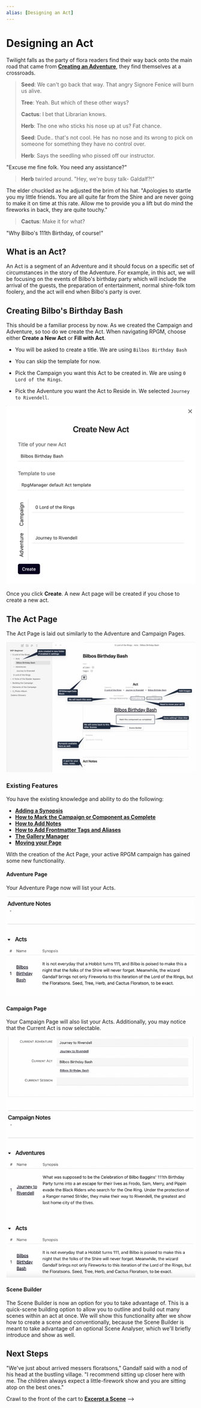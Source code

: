```yaml
---
alias: [Designing an Act]
---
```


# Designing an Act

Twilight falls as the party of flora readers find their way back onto the main road that came from [**Creating an Adventure**](Creating-an-Adventure.md), they find themselves at a crossroads.

> **Seed**: We can't go back that way. That angry Signore Fenice will burn us alive.
>
> **Tree**: Yeah. But which of these other ways?
>
> **Cactus**: I bet that Librarian knows.
>
> **Herb**: The one who sticks his nose up at us? Fat chance.
>
> **Seed**: Dude.. that's not cool. He has no nose and its wrong to pick on someone for something they have no control over.
>
> **Herb**: Says the seedling who pissed off our instructor.

"Excuse me fine folk. You need any assistance?"

> **Herb** twirled around. "Hey, we're busy talk- Galdalf?!"

The elder chuckled as he adjusted the brim of his hat. "Apologies to startle you my little friends. You are all quite far from the Shire and are never going to make it on time at this rate. Allow me to provide you a lift but do mind the fireworks in back, they are quite touchy."

> **Cactus**: Make it for what?

"Why Bilbo's 111th Birthday, of course!"

## What is an Act?

An Act is a segment of an Adventure and it should focus on a specific set of circumstances in the story of the Adventure. For example, in this act, we will be focusing on the events of Bilbo's birthday party which will include the arrival of the guests, the preparation of entertainment, normal shire-folk tom foolery, and the act will end when Bilbo's party is over.

## Creating Bilbo's Birthday Bash

This should be a familiar process by now. As we created the Campaign and Adventure, so too do we create the Act. When navigating RPGM, choose either **Create a New Act** or **Fill with Act**.

- You will be asked to create a title. We are using `Bilbos Birthday Bash`

- You can skip the template for now.

- Pick the Campaign you want this Act to be created in. We are using `0 Lord of the Rings`.

- Pick the Adventure you want the Act to Reside in. We selected `Journey to Rivendell`.

![RPGM_Act_Creation](../Zadens_Photo_Album/Guide/Hierarchy/Act/RPGM_Act_Creation.png)

Once you click **Create**. A new Act page will be created if you chose to create a new act.

## The Act Page

The Act Page is laid out similarly to the Adventure and Campaign Pages.

![RPGM_Act_Page](../Zadens_Photo_Album/Guide/Hierarchy/Act/RPGM_Act_Page.png)

### Existing Features

You have the existing knowledge and ability to do the following:

- [**Adding a Synopsis**](../Building_the_Campaign/Building-a-Campaign.md#Adding%20a%20Synopsis)
- [**How to Mark the Campaign or Component as Complete**](../Building_the_Campaign/Building-a-Campaign.md#How%20to%20Mark%20the%20Campaign%20or%20Component%20as%20Complete)
- [**How to Add Notes**](../Building_the_Campaign/Building-a-Campaign.md#How%20to%20Add%20Notes)
- [**How to Add Frontmatter Tags and Aliases**](../Building_the_Campaign/Building-a-Campaign.md#How%20to%20Add%20Frontmatter%20Tags%20and%20Aliases)
- [**The Gallery Manager**](../Building_the_Campaign/Creating-an-Adventure.md#The%20Gallery%20Manager)
- [**Moving your Page**](../Building_the_Campaign/Creating-an-Adventure.md#Moving%20your%20Page)

With the creation of the Act Page, your active RPGM campaign has gained some new functionality.

#### Adventure Page

Your Adventure Page now will list your Acts.

![RPGM_Act_AdventureAct](../Zadens_Photo_Album/Guide/Hierarchy/Act/RPGM_Act_AdventureAct.png)

#### Campaign Page

Your Campaign Page will also list your Acts. Additionally, you may notice that the Current Act is now selectable.

![RPGM_Act_CampaignAct](../Zadens_Photo_Album/Guide/Hierarchy/Act/RPGM_Act_CampaignAct.png)

#### Scene Builder

The Scene Builder is now an option for you to take advantage of. This is a quick-scene building option to allow you to outline and build out many scenes within an act at once. We will show this functionality after we show how to create a scene and conventionally, because the Scene Builder is meant to take advantage of an optional Scene Analyser, which we'll briefly introduce and show as well.

## Next Steps

"We've just about arrived messers floratsons," Gandalf said with a nod of his head at the bustling village. "I recommend sitting up closer here with me. The children always expect a little-firework show and you are sitting atop on the best ones."

Crawl to the front of the cart to [**Excerpt a Scene**](Excerpt-a-Scene.md) -->
